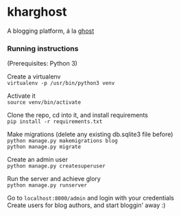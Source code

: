 # kharghost

A blogging platform, á la [ghost](https://github.com/tryghost/Ghost)

### Running instructions

(Prerequisites: Python 3)

Create a virtualenv  
`virtualenv -p /usr/bin/python3 venv`

Activate it  
`source venv/bin/activate`

Clone the repo, cd into it, and install requirements  
`pip install -r requirements.txt`

Make migrations (delete any existing db.sqlite3 file before)  
`python manage.py makemigrations blog`  
`python manage.py migrate`  

Create an admin user  
`python manage.py createsuperuser`

Run the server and achieve glory  
`python manage.py runserver`  

Go to `localhost:8000/admin` and login with your credentials  
Create users for blog authors, and start bloggin' away :)
